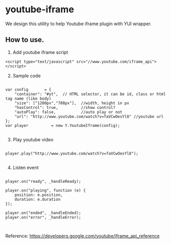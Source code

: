 youtube-iframe
==============

We design this utility to help Youtube iframe plugin with YUI wrapper.

How to use.
-------
1. Add youtube iframe script 
~~~~
<script type="text/javascript" src="//www.youtube.com/iframe_api"></script>
~~~~

2. Sample code
<pre><code>
var config       = {
    "container": "#yt",  // HTML selector, it can be id, class or html tag name (like body)
    "size": ["1280px","780px"],  //width, height in px
    "hasControl": true,          //show control?
    "autoPlay": false,			 //auto play or not
    "url": "http://www.youtube.com/watch?v=faVCwOesYl8" //youtube url
};
var player          = new Y.YoutubeIframe(config);
	</code></pre>

3. Play youtube video
<pre><code>
player.play("http://www.youtube.com/watch?v=faVCwOesYl8");
	</code></pre>

4. Listen event
<pre><code>
player.on("ready", _handleReady);

player.on("playing", function (e) {
    position: e.position,
    duration: e.duration
});

player.on("ended", _handleEnded);
player.on("error", _handleError);

	</code></pre>

Reference: https://developers.google.com/youtube/iframe_api_reference